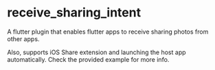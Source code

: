 # receive_sharing_intent

A flutter plugin that enables flutter apps to receive sharing photos from other apps.

Also, supports iOS Share extension and launching the host app automatically. 
Check the provided example for more info.

